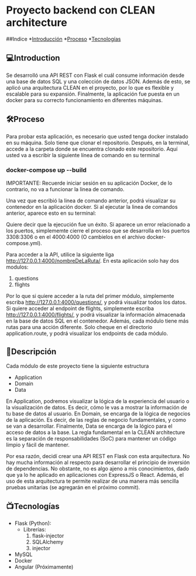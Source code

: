 # Proyecto backend con CLEAN architecture

##Indice
*[Introducción](#Introducción)
*[Proceso](#Proceso)
*[Tecnologías](#Tecnologías)

## 💻Introduction
Se desarrolló una API REST con Flask el cuál consume información desde una base de datos SQL y una colección de datos JSON. Además de esto, se aplicó una arquitectura CLEAN en el proyecto, por lo que es flexible y escalable para su expansión. Finalmente, la aplicación fue puesta en un docker para su correcto funcionamiento en diferentes máquinas.

## 🛠️Proceso
Para probar esta aplicación, es necesario que usted tenga docker instalado en su máquina. Solo tiene que clonar el repositorio. Después, en la terminal, accede a la carpeta donde se encuentra clonado este repositorio. Aquí usted va a escribir la siguiente línea de comando en su terminal 

### docker-compose up --build

IMPORTANTE: Recuerde iniciar sesión en su aplicación Docker, de lo contrario, no va a funcionar la linea de comando.

Una vez que escribió la linea de comando anterior, podrá visualizar su contenedor en la aplicación docker. Si al ejecutar la linea de comandos anterior, aparece esto en su terminal:


Quiere decir que la ejecución fue un éxito. Si aparece un error relacionado a los puertos, simplememte cierre el proceso que se desarrolla en los puertos 3308:3306 o en el 4000:4000 (O cambielos en el archivo docker-compose.yml).

Para acceder a la API, utilice la siguiente liga http://127.0.0.1:4000/nombreDeLaRuta/. En esta aplicación solo hay dos modulos:

1. questions
2. flights

Por lo que si quiere acceder a la ruta del primer módulo, simplemente escriba http://127.0.0.1:4000/questions/, y podrá visualizar todos los datos. Si quiere acceder al endpoint de flights, simplemente escriba http://127.0.0.1:4000/flights/, y podrá visualizar la información almacenada en la base de datos SQL en el contenedor. Además, cada módulo tiene más rutas para una acción diferente. Solo cheque en el directorio application.route, y podrá visualizar los endpoints de cada módulo.

## 🎥Descripción
Cada módulo de este proyecto tiene la siguiente estructura

- Application
- Domain
- Data

En Application, podremos visualizar la lógica de la experiencia del usuario o la visualización de datos. Es decir, cómo le vas a mostrar la información de tu base de datos al usuario. En Domain, se encarga de la lógica de negocios de la aplicación. Es decir, de las reglas de negocio fundamentales, y como se van a desarrollar. Finalmente, Data se encarga de la lógico para el acceso de datos a la base. La regla fundamental en la CLEAN architecture es la separación de responsabilidades (SoC) para mantener un código limpio y fácil de mantener. 

Por esa razón, decidí crear una API REST en Flask con esta arquitectura. No hay mucha información al respecto para desarrollar el principio de inversión de dependencias. No obstante, no es algo ajeno a mis conocimientos, dado que ya lo he aplicado en aplicaciones con ExpressJS o React. Además, el uso de esta arquitectura te permite realizar de una manera más sencilla pruebas unitarias (se agregarán en el próximo commit). 

## 📺Tecnologías
- Flask (Python):
  - Librerías:
    1. flask-injector
    2. SQLAlchemy
    3. injector
- MySQL
- Docker
- Angular (Próximamente)

